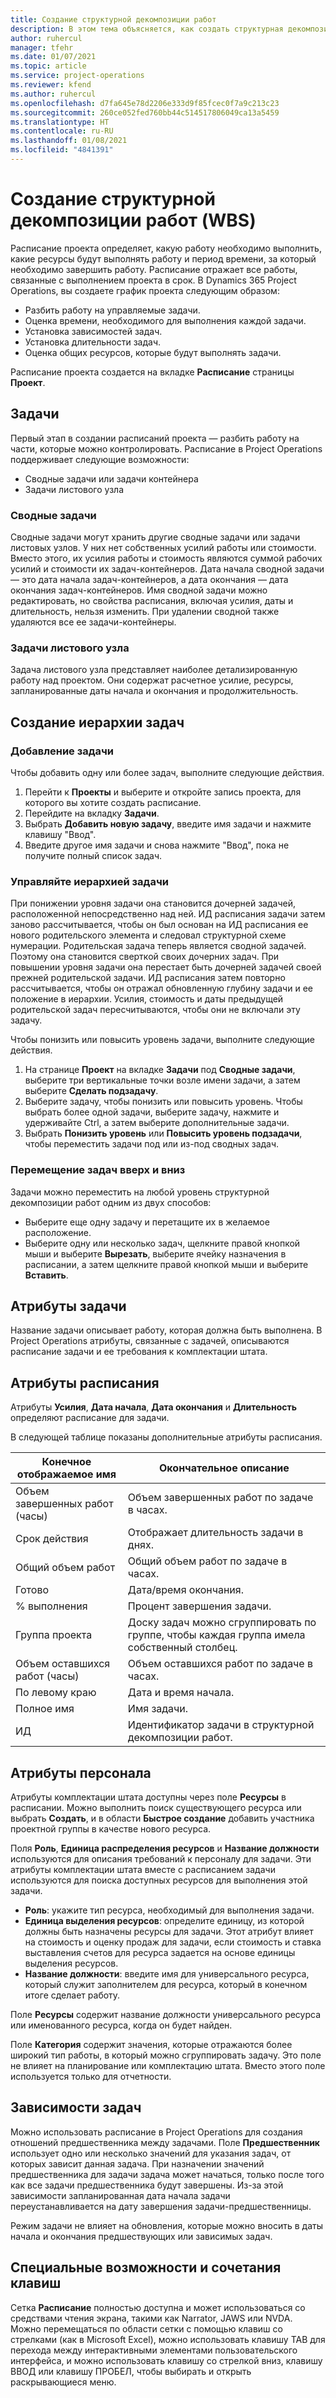 ```yaml
---
title: Создание структурной декомпозиции работ
description: В этом тема объясняется, как создать структурная декомпозиция работ (WBS), включающую базовые элементы управления, в новом интерфейсе планирования.
author: ruhercul
manager: tfehr
ms.date: 01/07/2021
ms.topic: article
ms.service: project-operations
ms.reviewer: kfend
ms.author: ruhercul
ms.openlocfilehash: d7fa645e78d2206e333d9f85fcec0f7a9c213c23
ms.sourcegitcommit: 260ce052fed760bb44c514517806049ca13a5459
ms.translationtype: HT
ms.contentlocale: ru-RU
ms.lasthandoff: 01/08/2021
ms.locfileid: "4841391"
---
```

# <a name="create-a-work-breakdown-structure-wbs"></a>Создание структурной декомпозиции работ (WBS)

Расписание проекта определяет, какую работу необходимо выполнить, какие ресурсы будут выполнять работу и период времени, за который необходимо завершить работу. Расписание отражает все работы, связанные с выполнением проекта в срок. В Dynamics 365 Project Operations, вы создаете график проекта следующим образом:

  - Разбить работу на управляемые задачи.
  - Оценка времени, необходимого для выполнения каждой задачи.
  - Установка зависимостей задач.
  - Установка длительности задач.
  - Оценка общих ресурсов, которые будут выполнять задачи. 

Расписание проекта создается на вкладке **Расписание** страницы **Проект**.

## <a name="tasks"></a>Задачи

Первый этап в создании расписаний проекта — разбить работу на части, которые можно контролировать. Расписание в Project Operations поддерживает следующие возможности:

- Сводные задачи или задачи контейнера
- Задачи листового узла

### <a name="summary-tasks"></a>Сводные задачи

Сводные задачи могут хранить другие сводные задачи или задачи листовых узлов. У них нет собственных усилий работы или стоимости. Вместо этого, их усилия работы и стоимость являются суммой рабочих усилий и стоимости их задач-контейнеров. Дата начала сводной задачи — это дата начала задач-контейнеров, а дата окончания — дата окончания задач-контейнеров. Имя сводной задачи можно редактировать, но свойства расписания, включая усилия, даты и длительность, нельзя изменить. При удалении сводной также удаляются все ее задачи-контейнеры.

### <a name="leaf-node-tasks"></a>Задачи листового узла

Задача листового узла представляет наиболее детализированную работу над проектом. Они содержат расчетное усилие, ресурсы, запланированные даты начала и окончания и продолжительность.

## <a name="create-a-task-hierarchy"></a>Создание иерархии задач

### <a name="add-a-task"></a>Добавление задачи

Чтобы добавить одну или более задач, выполните следующие действия.

1. Перейти к **Проекты** и выберите и откройте запись проекта, для которого вы хотите создать расписание. 
2. Перейдите на вкладку **Задачи**. 
3. Выбрать **Добавить новую задачу**, введите имя задачи и нажмите клавишу "Ввод".
2. Введите другое имя задачи и снова нажмите "Ввод", пока не получите полный список задач.

### <a name="manage-hierarchy-of-a-task"></a>Управляйте иерархией задачи

При понижении уровня задачи она становится дочерней задачей, расположенной непосредственно над ней. ИД расписания задачи затем заново рассчитывается, чтобы он был основан на ИД расписания ее нового родительского элемента и следовал структурной схеме нумерации. Родительская задача теперь является сводной задачей. Поэтому она становится сверткой своих дочерних задач. При повышении уровня задачи она перестает быть дочерней задачей своей прежней родительской задачи. ИД расписания затем повторно рассчитывается, чтобы он отражал обновленную глубину задачи и ее положение в иерархии. Усилия, стоимость и даты предыдущей родительской задач пересчитываются, чтобы они не включали эту задачу.

Чтобы понизить или повысить уровень задачи, выполните следующие действия.

1. На странице **Проект** на вкладке **Задачи** под **Сводные задачи**, выберите три вертикальные точки возле имени задачи, а затем выберите **Сделать подзадачу**. 
2. Выберите задачу, чтобы понизить или повысить уровень. Чтобы выбрать более одной задачи, выберите задачу, нажмите и удерживайте Ctrl, а затем выберите дополнительные задачи.
2. Выбрать **Понизить уровень** или **Повысить уровень подзадачи**, чтобы переместить задачи под или из-под сводных задач.

### <a name="move-tasks-up-and-down"></a>Перемещение задач вверх и вниз

Задачи можно переместить на любой уровень структурной декомпозиции работ одним из двух способов:

- Выберите еще одну задачу и перетащите их в желаемое расположение.
- Выберите одну или несколько задач, щелкните правой кнопкой мыши и выберите **Вырезать**, выберите ячейку назначения в расписании, а затем щелкните правой кнопкой мыши и выберите **Вставить**.

## <a name="task-attributes"></a>Атрибуты задачи

Название задачи описывает работу, которая должна быть выполнена. В Project Operations атрибуты, связанные с задачей, описываются расписание задачи и ее требования к комплектации штата.

## <a name="schedule-attributes"></a>Атрибуты расписания

Атрибуты **Усилия**, **Дата начала**, **Дата окончания** и **Длительность** определяют расписание для задачи.

В следующей таблице показаны дополнительные атрибуты расписания.

| **Конечное отображаемое имя** | **Окончательное описание** |
| --- | --- |
| Объем завершенных работ (часы) | Объем завершенных работ по задаче в часах. |
| Срок действия | Отображает длительность задачи в днях. |
| Общий объем работ | Общий объем работ по задаче в часах. |
| Готово | Дата/время окончания. |
| % выполнения | Процент завершения задачи. |
| Группа проекта | Доску задач можно сгруппировать по группе, чтобы каждая группа имела собственный столбец. |
| Объем оставшихся работ (часы) | Объем оставшихся работ по задаче в часах. |
| По левому краю | Дата и время начала. |
| Полное имя | Имя задачи. |
| ИД | Идентификатор задачи в структурной декомпозиции работ. |

## <a name="staffing-attributes"></a>Атрибуты персонала

Атрибуты комплектации штата доступны через поле **Ресурсы** в расписании. Можно выполнить поиск существующего ресурса или выбрать **Создать**, и в области **Быстрое создание** добавить участника проектной группы в качестве нового ресурса.

Поля **Роль**, **Единица распределения ресурсов** и **Название должности** используются для описания требований к персоналу для задачи. Эти атрибуты комплектации штата вместе с расписанием задачи используются для поиска доступных ресурсов для выполнения этой задачи.

   - **Роль**: укажите тип ресурса, необходимый для выполнения задачи.
   - **Единица выделения ресурсов**: определите единицу, из которой должны быть назначены ресурсы для задачи. Этот атрибут влияет на стоимость и оценку продаж для задачи, если стоимость и ставка выставления счетов для ресурса задается на основе единицы выделения ресурсов.
   - **Название должности**: введите имя для универсального ресурса, который служит заполнителем для ресурса, который в конечном итоге сделает работу.

Поле **Ресурсы** содержит название должности универсального ресурса или именованного ресурса, когда он будет найден.

Поле **Категория** содержит значения, которые отражаются более широкий тип работы, в который можно сгруппировать задачу. Это поле не влияет на планирование или комплектацию штата. Вместо этого поле используется только для отчетности.

## <a name="task-dependencies"></a>Зависимости задач

Можно использовать расписание в Project Operations для создания отношений предшественника между задачами. Поле **Предшественник** использует одно или несколько значений для указания задач, от которых зависит данная задача. При назначении значений предшественника для задачи задача может начаться, только после того как все задачи предшественника будут завершены. Из-за этой зависимости запланированная дата начала задачи переустанавливается на дату завершения задачи-предшественницы.

Режим задачи не влияет на обновления, которые можно вносить в даты начала и окончания предшествующих или зависимых задач.

## <a name="accessibility-and-keyboard-shortcuts"></a>Специальные возможности и сочетания клавиш

Сетка **Расписание** полностью доступна и может использоваться со средствами чтения экрана, такими как Narrator, JAWS или NVDA. Можно перемещаться по области сетки с помощью клавиш со стрелками (как в Microsoft Excel), можно использовать клавишу TAB для перехода между интерактивными элементами пользовательского интерфейса, и можно использовать клавишу со стрелкой вниз, клавишу ВВОД или клавишу ПРОБЕЛ, чтобы выбирать и открыть раскрывающиеся меню.
